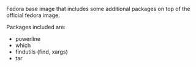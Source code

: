 Fedora base image that includes some additional packages on top of the official fedora image.

Packages included are:

- powerline
- which
- findutils (find, xargs)
- tar
